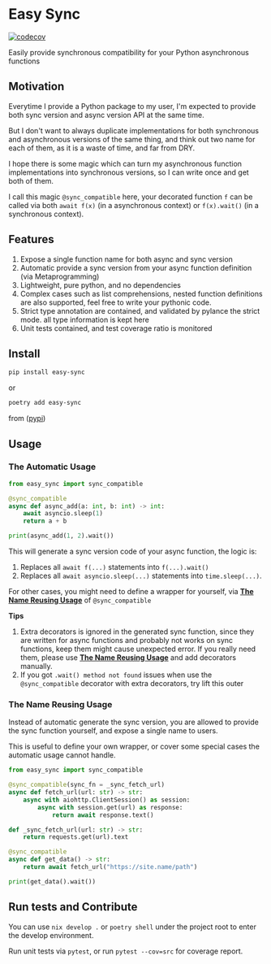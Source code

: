 Easy Sync
=========

[![codecov](https://codecov.io/github/luochen1990/easy-sync/graph/badge.svg?token=OBG1BWIKC2)](https://codecov.io/github/luochen1990/easy-sync)

Easily provide synchronous compatibility for your Python asynchronous functions

Motivation
----------

Everytime I provide a Python package to my user, I'm expected to provide both sync version and async version API at the same time.

But I don't want to always duplicate implementations for both synchronous and asynchronous versions of the same thing, and think out two name for each of them, as it is a waste of time, and far from DRY.

I hope there is some magic which can turn my asynchronous function implementations into synchronous versions, so I can write once and get both of them.

I call this magic `@sync_compatible` here, your decorated function `f` can be called via both `await f(x)` (in a asynchronous context) or `f(x).wait()` (in a synchronous context).


Features
--------

1. Expose a single function name for both async and sync version
2. Automatic provide a sync version from your async function definition (via Metaprogramming)
3. Lightweight, pure python, and no dependencies
4. Complex cases such as list comprehensions, nested function definitions are also supported, feel free to write your pythonic code.
5. Strict type annotation are contained, and validated by pylance the strict mode. all type information is kept here
6. Unit tests contained, and test coverage ratio is monitored

Install
-------

```sh
pip install easy-sync
```
or

```sh
poetry add easy-sync
```

from ([pypi](https://pypi.org/project/easy-sync/))

Usage
-----


### The Automatic Usage

```python
from easy_sync import sync_compatible

@sync_compatible
async def async_add(a: int, b: int) -> int:
    await asyncio.sleep(1)
    return a + b

print(async_add(1, 2).wait())
```

This will generate a sync version code of your async function, the logic is:

1. Replaces all `await f(...)` statements into `f(...).wait()`
2. Replaces all `await asyncio.sleep(...)` statements into `time.sleep(...)`.

For other cases, you might need to define a wrapper for yourself, via [**The Name Reusing Usage**](#the-name-reusing-usage) of `@sync_compatible`

**Tips**

1. Extra decorators is ignored in the generated sync function, since they are written for async functions and probably not works on sync functions, keep them might cause unexpected error. If you really need them, please use [**The Name Reusing Usage**](#the-name-reusing-usage) and add decorators manually.
2. If you got `.wait() method not found` issues when use the `@sync_compatible` decorator with extra decorators, try lift this outer


### The Name Reusing Usage

Instead of automatic generate the sync version, you are allowed to provide the sync function yourself, and expose a single name to users.

This is useful to define your own wrapper, or cover some special cases the automatic usage cannot handle.

```python
from easy_sync import sync_compatible

@sync_compatible(sync_fn = _sync_fetch_url)
async def fetch_url(url: str) -> str:
    async with aiohttp.ClientSession() as session:
        async with session.get(url) as response:
            return await response.text()

def _sync_fetch_url(url: str) -> str:
    return requests.get(url).text

@sync_compatible
async def get_data() -> str:
    return await fetch_url("https://site.name/path")

print(get_data().wait())
```


Run tests and Contribute
------------------------

You can use `nix develop .` or `poetry shell` under the project root to enter the develop environment.

Run unit tests via `pytest`, or run `pytest --cov=src` for coverage report.

